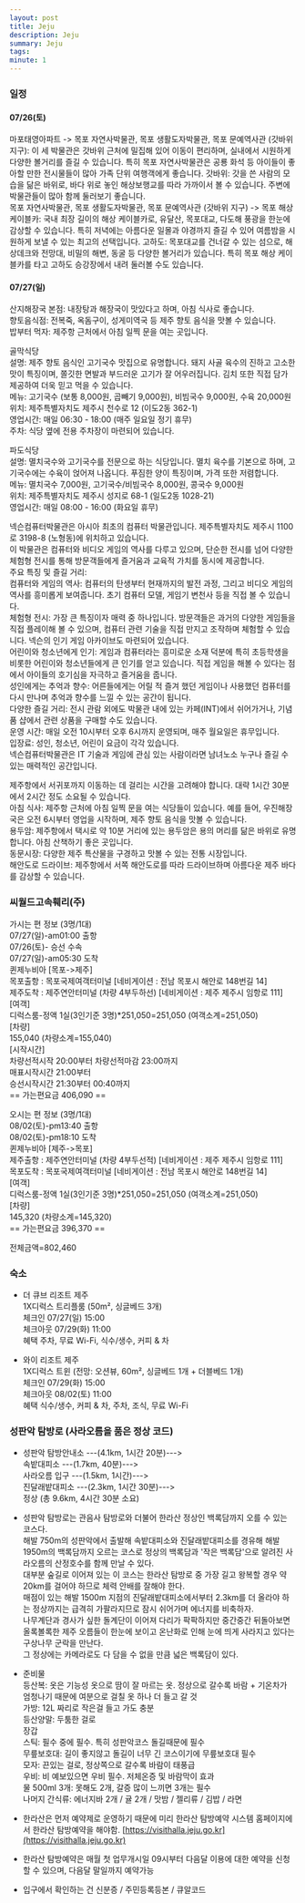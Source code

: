 ```yaml
---
layout: post
title: Jeju
description: Jeju
summary: Jeju
tags: 
minute: 1
---
```

### 일정    
#### 07/26(토)    
마포태영아파트 -> 목포 자연사박물관, 목포 생활도자박물관, 목포 문예역사관 (갓바위 지구): 이 세 박물관은 갓바위 근처에 밀집해 있어 이동이 편리하며, 실내에서 시원하게 다양한 볼거리를 즐길 수 있습니다. 특히 목포 자연사박물관은 공룡 화석 등 아이들이 좋아할 만한 전시물들이 많아 가족 단위 여행객에게 좋습니다. 갓바위: 갓을 쓴 사람의 모습을 닮은 바위로, 바다 위로 놓인 해상보행교를 따라 가까이서 볼 수 있습니다. 주변에 박물관들이 많아 함께 둘러보기 좋습니다.    
목포 자연사박물관, 목포 생활도자박물관, 목포 문예역사관 (갓바위 지구) -> 목포 해상 케이블카: 국내 최장 길이의 해상 케이블카로, 유달산, 목포대교, 다도해 풍광을 한눈에 감상할 수 있습니다. 특히 저녁에는 아름다운 일몰과 야경까지 즐길 수 있어 여름밤을 시원하게 보낼 수 있는 최고의 선택입니다. 고하도: 목포대교를 건너갈 수 있는 섬으로, 해상데크와 전망대, 비밀의 해변, 동굴 등 다양한 볼거리가 있습니다. 특히 목포 해상 케이블카를 타고 고하도 승강장에서 내려 둘러볼 수도 있습니다.    
#### 07/27(일)    
산지해장국 본점: 내장탕과 해장국이 맛있다고 하며, 아침 식사로 좋습니다.    
향토음식점: 전복죽, 옥돔구이, 성게미역국 등 제주 향토 음식을 맛볼 수 있습니다.    
밥부터 먹자: 제주항 근처에서 아침 일찍 문을 여는 곳입니다.    

골막식당    
설명: 제주 향토 음식인 고기국수 맛집으로 유명합니다. 돼지 사골 육수의 진하고 고소한 맛이 특징이며, 쫄깃한 면발과 부드러운 고기가 잘 어우러집니다. 김치 또한 직접 담가 제공하여 더욱 믿고 먹을 수 있습니다.    
메뉴: 고기국수 (보통 8,000원, 곱빼기 9,000원), 비빔국수 9,000원, 수육 20,000원    
위치: 제주특별자치도 제주시 천수로 12 (이도2동 362-1)    
영업시간: 매일 06:30 - 18:00 (매주 일요일 정기 휴무)    
주차: 식당 옆에 전용 주차장이 마련되어 있습니다.    

파도식당    
설명: 멸치국수와 고기국수를 전문으로 하는 식당입니다. 멸치 육수를 기본으로 하며, 고기국수에는 수육이 얹어져 나옵니다. 푸짐한 양이 특징이며, 가격 또한 저렴합니다.    
메뉴: 멸치국수 7,000원, 고기국수/비빔국수 8,000원, 콩국수 9,000원    
위치: 제주특별자치도 제주시 성지로 68-1 (일도2동 1028-21)    
영업시간: 매일 08:00 - 16:00 (화요일 휴무)    

넥슨컴퓨터박물관은 아시아 최초의 컴퓨터 박물관입니다. 제주특별자치도 제주시 1100로 3198-8 (노형동)에 위치하고 있습니다.    
이 박물관은 컴퓨터와 비디오 게임의 역사를 다루고 있으며, 단순한 전시를 넘어 다양한 체험형 전시를 통해 방문객들에게 즐거움과 교육적 가치를 동시에 제공합니다.    
주요 특징 및 즐길 거리:    
컴퓨터와 게임의 역사: 컴퓨터의 탄생부터 현재까지의 발전 과정, 그리고 비디오 게임의 역사를 흥미롭게 보여줍니다. 초기 컴퓨터 모델, 게임기 변천사 등을 직접 볼 수 있습니다.    
체험형 전시: 가장 큰 특징이자 매력 중 하나입니다. 방문객들은 과거의 다양한 게임들을 직접 플레이해 볼 수 있으며, 컴퓨터 관련 기술을 직접 만지고 조작하며 체험할 수 있습니다. 넥슨의 인기 게임 아카이브도 마련되어 있습니다.    
어린이와 청소년에게 인기: 게임과 컴퓨터라는 흥미로운 소재 덕분에 특히 초등학생을 비롯한 어린이와 청소년들에게 큰 인기를 얻고 있습니다. 직접 게임을 해볼 수 있다는 점에서 아이들의 호기심을 자극하고 즐거움을 줍니다.    
성인에게는 추억과 향수: 어른들에게는 어릴 적 즐겨 했던 게임이나 사용했던 컴퓨터를 다시 만나며 추억과 향수를 느낄 수 있는 공간이 됩니다.    
다양한 즐길 거리: 전시 관람 외에도 박물관 내에 있는 카페(INT)에서 쉬어가거나, 기념품 샵에서 관련 상품을 구매할 수도 있습니다.    
운영 시간: 매일 오전 10시부터 오후 6시까지 운영되며, 매주 월요일은 휴무입니다.    
입장료: 성인, 청소년, 어린이 요금이 각각 있습니다.    
넥슨컴퓨터박물관은 IT 기술과 게임에 관심 있는 사람이라면 남녀노소 누구나 즐길 수 있는 매력적인 공간입니다.    

제주항에서 서귀포까지 이동하는 데 걸리는 시간을 고려해야 합니다. 대략 1시간 30분에서 2시간 정도 소요될 수 있습니다.    
아침 식사: 제주항 근처에 아침 일찍 문을 여는 식당들이 있습니다. 예를 들어, 우진해장국은 오전 6시부터 영업을 시작하며, 제주 향토 음식을 맛볼 수 있습니다.    
용두암: 제주항에서 택시로 약 10분 거리에 있는 용두암은 용의 머리를 닮은 바위로 유명합니다. 아침 산책하기 좋은 곳입니다.    
동문시장: 다양한 제주 특산물을 구경하고 맛볼 수 있는 전통 시장입니다.    
해안도로 드라이브: 제주항에서 서쪽 해안도로를 따라 드라이브하며 아름다운 제주 바다를 감상할 수 있습니다.    

### 씨월드고속훼리(주)    
가시는 편 정보 (3명/1대)    
07/27(일)-am01:00 출항    
07/26(토)- 승선 수속    
07/27(일)-am05:30 도착    
퀸제누비아 [목포->제주]    
목포출항 : 목포국제여객터미널 [네비게이션 : 전남 목포시 해안로 148번길 14]    
제주도착 : 제주연안터미널 (차량 4부두하선) [네비게이션 : 제주 제주시 임항로 111]    
[여객]    
디럭스룸-정액 1실(3인기준 3명)*251,050=251,050 (여객소계=251,050)    
[차량]    
155,040 (차량소계=155,040)    
[시작시간]    
차량선적시작 20:00부터 차량선적마감 23:00까지    
매표시작시간 21:00부터    
승선시작시간 21:30부터 00:40까지    
== 가는편요금 406,090 ==    

오시는 편 정보 (3명/1대)    
08/02(토)-pm13:40 출항    
08/02(토)-pm18:10 도착    
퀸제누비아 [제주->목포]    
제주출항 : 제주연안터미널 (차량 4부두선적) [네비게이션 : 제주 제주시 임항로 111]    
목포도착 : 목포국제여객터미널 [네비게이션 : 전남 목포시 해안로 148번길 14]    
[여객]    
디럭스룸-정액 1실(3인기준 3명)*251,050=251,050 (여객소계=251,050)    
[차량]    
145,320 (차량소계=145,320)    
== 가는편요금 396,370 ==    
    
전체금액=802,460    

### 숙소    
* 더 큐브 리조트 제주    
1X디럭스 트리플룸 (50m², 싱글베드 3개)    
체크인 07/27(일) 15:00    
체크아웃 07/29(화) 11:00     
혜택 주차, 무료 Wi-Fi, 식수/생수, 커피 & 차    

* 와이 리조트 제주    
1X디럭스 트윈 (전망: 오션뷰, 60m², 싱글베드 1개 + 더블베드 1개)    
체크인 07/29(화) 15:00    
체크아웃 08/02(토) 11:00     
혜택 식수/생수, 커피 & 차, 주차, 조식, 무료 Wi-Fi    

### 성판악 탐방로 (사라오름을 품은 정상 코드)    
* 성판악 탐방안내소 ---(4.1km, 1시간 20분)--->    
속밭대피소 ---(1.7km, 40분)--->    
사라오름 입구 ---(1.5km, 1시간)--->    
진달래밭대피소 ---(2.3km, 1시간 30분)--->    
정상 (총 9.6km, 4시간 30분 소요)    

* 성판악 탐방로는 관음사 탐방로와 더불어 한라산 정상인 백록담까지 오를 수 있는 코스다.    
해발 750m의 성판악에서 출발해 속밭대피소와 진달래밭대피소를 경유해 해발 1950m의 백록담까지 오르는 코스로 정상의 백록담과 '작은 백록담'으로 알려진 사라오름의 산정호수를 함께 만날 수 있다.    
대부분 숲길로 이어져 있는 이 코스는 한라산 탐방로 중 가장 길고 왕복할 경우 약 20km를 걸어야 하므로 체력 안배를 잘해야 한다.    
매점이 있는 해발 1500m 지점의 진달래밭대피소에서부터 2.3km를 더 올라야 하는 정상까지는 급격히 가팔라지므로 잠시 쉬어가며 에너지를 비축하자.    
나무계단과 경사가 싶한 돌계단이 이어져 다리가 팍팍하지만 중간중간 뒤돌아보면 올록볼록한 제주 오름들이 한눈에 보이고 온난화로 인해 눈에 띄게 사라지고 있다는 구상나무 군락을 만난다.    
그 정상에는 카메라로도 다 담을 수 없을 만큼 넓은 백록담이 있다.    

* 준비물    
등산복: 옷은 기능성 옷으로 땀이 잘 마르는 옷. 정상으로 갈수록 바람 + 기온차가 엄청나기 때문에 여분으로 걸칠 옷 하나 더 들고 갈 것    
가방: 12L 짜리로 작은걸 들고 가도 충분    
등산양말: 두툼한 걸로    
장갑    
스틱: 필수 중에 필수. 특히 성판악코스 돌길때문에 필수    
무릎보호대: 길이 좋지않고 돌길이 너무 긴 코스이기에 무릎보호대 필수    
모자: 끈있는 걸로, 정상쪽으로 갈수록 바람이 태풍급    
우비: 비 예보있으면 우비 필수. 저체온증 및 바람막이 효과    
물 500ml 3개: 못해도 2개, 갈증 많이 느끼면 3개는 필수    
나머지 간식류: 에너지바 2개 / 귤 2개 / 맛밤 / 젤리류 / 김밥 / 라면    

* 한라산은 먼저 예약제로 운영하기 때문에 미리 한라산 탐방예약 시스템 홈페이지에서 한라산 탐방예약을 해야함. [https://visithalla.jeju.go.kr](https://visithalla.jeju.go.kr)    

* 한라산 탐방예약은 매월 첫 업무개시일 09시부터 다음달 이용에 대한 예약을 신청할 수 있으며, 다음달 말일까지 예약가능    

* 입구에서 확인하는 건 신분증 / 주민등록등본 / 큐알코드    